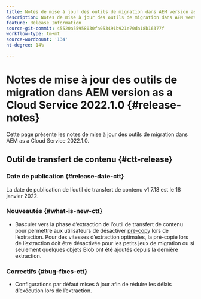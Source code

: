 ```yaml
---
title: Notes de mise à jour des outils de migration dans AEM version as a Cloud Service 2022.1.0
description: Notes de mise à jour des outils de migration dans AEM version as a Cloud Service 2022.1.0
feature: Release Information
source-git-commit: 45520a55958030fa053491b921e70da18b16377f
workflow-type: tm+mt
source-wordcount: '134'
ht-degree: 14%

---
```



# Notes de mise à jour des outils de migration dans AEM version as a Cloud Service 2022.1.0 {#release-notes}

Cette page présente les notes de mise à jour des outils de migration dans AEM as a Cloud Service 2022.1.0.

## Outil de transfert de contenu {#ctt-release}

### Date de publication {#release-date-ctt}

La date de publication de l’outil de transfert de contenu v1.7.18 est le 18 janvier 2022.

### Nouveautés {#what-is-new-ctt}

* Basculer vers la phase d’extraction de l’outil de transfert de contenu pour permettre aux utilisateurs de désactiver [pre-copy](https://experienceleague.adobe.com/docs/experience-manager-cloud-service/moving/cloud-migration/content-transfer-tool/handling-large-content-repositories.html?lang=fr) lors de l’extraction. Pour des vitesses d’extraction optimales, la pré-copie lors de l’extraction doit être désactivée pour les petits jeux de migration ou si seulement quelques objets Blob ont été ajoutés depuis la dernière extraction.

### Correctifs {#bug-fixes-ctt}

* Configurations par défaut mises à jour afin de réduire les délais d’exécution lors de l’extraction.

